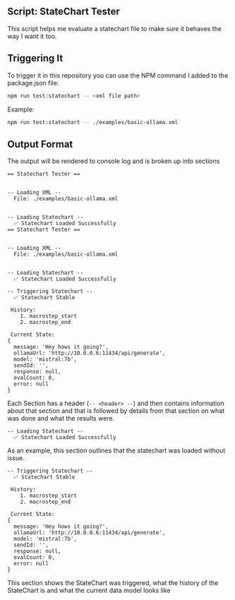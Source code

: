 ## Script: StateChart Tester

This script helps me evaluate a statechart file to make sure it behaves the way I want it too.

## Triggering It

To trigger it in this repository you can use the NPM command I added to the package.json file:

```sh
npm run test:statechart -- <xml file path>
```

Example:

```sh
npm run test:statechart -- ./examples/basic-ollama.xml
```

## Output Format

The output will be rendered to console log and is broken up into sections

```
== Statechart Tester ==


-- Loading XML --
  File: ./examples/basic-ollama.xml


-- Loading Statechart --
  ✅ Statechart Loaded Successfully
== Statechart Tester ==


-- Loading XML --
  File: ./examples/basic-ollama.xml


-- Loading Statechart --
  ✅ Statechart Loaded Successfully

-- Triggering Statechart --
  ✅ Statechart Stable

 History:
    1. macrostep_start
    2. macrostep_end

 Current State:
{
  message: 'Hey hows it going?',
  ollamaUrl: 'http://10.0.0.6:11434/api/generate',
  model: 'mistral:7b',
  sendId: '',
  response: null,
  evalCount: 0,
  error: null
}
```

Each Section has a header (`-- <header> --`) and then contains information about that section and that is followed by details from that section on what was done and what the results were.

```
-- Loading Statechart --
  ✅ Statechart Loaded Successfully
```

As an example, this section outlines that the statechart was loaded without issue.

```
-- Triggering Statechart --
  ✅ Statechart Stable

 History:
    1. macrostep_start
    2. macrostep_end

 Current State:
{
  message: 'Hey hows it going?',
  ollamaUrl: 'http://10.0.0.6:11434/api/generate',
  model: 'mistral:7b',
  sendId: '',
  response: null,
  evalCount: 0,
  error: null
}
```

This section shows the StateChart was triggered, what the history of the StateChart is and what the current data model looks like
